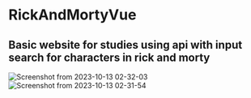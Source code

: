 # RickAndMortyVue
## Basic website for studies using api with input search for characters in rick and morty

![Screenshot from 2023-10-13 02-32-03](https://github.com/AdrielPeter/RickAndMortyVue/assets/95250638/cd557eee-2be2-4008-9091-b58b73341cd4) 
![Screenshot from 2023-10-13 02-31-54](https://github.com/AdrielPeter/RickAndMortyVue/assets/95250638/7b68dc38-80cd-4781-abfc-4ce4f439fe10)  
